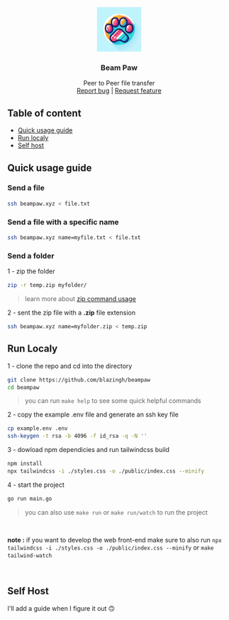 
<p align="center">
  <a href="https://beampaw.xyz">
    <img src="https://raw.githubusercontent.com/blazingh/beampaw/main/public/beam_paw_icon.jpeg" alt="Logo" width=100 height=100>
  </a>

  <h3 align="center">Beam Paw</h3>

  <p align="center">
    Peer to Peer file transfer
    <br>
    <a href="https://github.com/blazingh/beampaw/issues/new?template=bug.md">Report bug</a>
    |
    <a href="https://github.com/blazingh/beampaw/issues/new?template=feature.md&labels=feature">Request feature</a>
  </p>
</p>


## Table of content

- [Quick usage guide](#quick-usage-guide)
- [Run localy](#run-localy)
- [Self host](#self-host)


## Quick usage guide

### Send a file
```bash
ssh beampaw.xyz < file.txt
```

### Send a file with a specific name
```bash
ssh beampaw.xyz name=myfile.txt < file.txt
```

### Send a folder

1 - zip the folder
```bash
zip -r temp.zip myfolder/
```
> learn more about [zip command usage](https://www.geeksforgeeks.org/zip-command-in-linux-with-examples/)

2 - sent the zip file with a **.zip** file extension
```bash
ssh beampaw.xyz name=myfolder.zip < temp.zip
```


## Run Localy


1 - clone the repo and cd into the directory
```bash 
git clone https://github.com/blazingh/beampaw
cd beampaw
```
> you can run `make help` to see some quick helpful commands

2 - copy the example .env file and generate an ssh key file
```bash
cp example.env .env
ssh-keygen -t rsa -b 4096 -f id_rsa -q -N ''
```
3 - dowload npm dependicies and run tailwindcss build
```bash
npm install
npx tailwindcss -i ./styles.css -o ./public/index.css --minify
```
4 - start the project
```bash
go run main.go
```
> you can also use `make run` or `make run/watch` to run the project

<br>

**note :** if you want to develop the web front-end make sure to also run `npx tailwindcss -i ./styles.css -o ./public/index.css --minify` or `make tailwind-watch`

<br>


## Self Host
I'll add a guide when I figure it out 🙃
